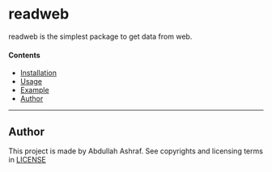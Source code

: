 # readweb
readweb is the simplest package to get data from web.


#### Contents
- [Installation](#installation)
- [Usage](#usage)
- [Example](#example)
- [Author](#author)

---
## Author
This project is made by Abdullah Ashraf.
See copyrights and licensing terms in [LICENSE](/LICENSE)

